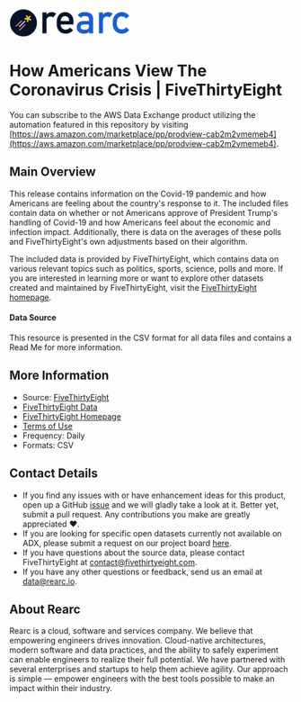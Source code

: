 <a href="https://www.rearc.io/data/">
    <img src="./rearc_logo_rgb.png" alt="Rearc Logo" title="Rearc Logo" height="52" />
</a>

How Americans View The Coronavirus Crisis | FiveThirtyEight
=========================

You can subscribe to the AWS Data Exchange product utilizing the automation featured in this repository by visiting [https://aws.amazon.com/marketplace/pp/prodview-cab2m2vmemeb4](https://aws.amazon.com/marketplace/pp/prodview-cab2m2vmemeb4).

## Main Overview

This release contains information on the Covid-19 pandemic and how Americans are feeling about the country's response to it. The included files contain data on whether or not Americans approve of President Trump's handling of Covid-19 and how Americans feel about the economic and infection impact. Additionally, there is data on the averages of these polls and FiveThirtyEight's own adjustments based on their algorithm.

The included data is provided by FiveThirtyEight, which contains data on various relevant topics such as politics, sports, science, polls and more. If you are interested in learning more or want to explore other datasets created and maintained by FiveThirtyEight, visit the [FiveThirtyEight homepage](https://fivethirtyeight.com/).  


#### Data Source

This resource is presented in the CSV format for all data files and contains a Read Me for more information.

## More Information
- Source: [FiveThirtyEight](https://projects.fivethirtyeight.com/coronavirus-polls/)
- [FiveThirtyEight Data](https://data.fivethirtyeight.com/)
- [FiveThirtyEight Homepage](https://fivethirtyeight.com/)
- [Terms of Use](https://creativecommons.org/licenses/by/4.0/)
- Frequency: Daily
- Formats: CSV

## Contact Details
- If you find any issues with or have enhancement ideas for this product, open up a GitHub [issue](https://github.com/rearc-data/fivethirtyeight-covid-19-polls/issues) and we will gladly take a look at it. Better yet, submit a pull request. Any contributions you make are greatly appreciated :heart:.
- If you are looking for specific open datasets currently not available on ADX, please submit a request on our project board [here](https://github.com/rearc-data/covid-datasets-aws-data-exchange/projects/1).
- If you have questions about the source data, please contact FiveThirtyEight at contact@fivethirtyeight.com.
- If you have any other questions or feedback, send us an email at data@rearc.io.

## About Rearc
Rearc is a cloud, software and services company. We believe that empowering engineers drives innovation. Cloud-native architectures, modern software and data practices, and the ability to safely experiment can enable engineers to realize their full potential. We have partnered with several enterprises and startups to help them achieve agility. Our approach is simple — empower engineers with the best tools possible to make an impact within their industry.
